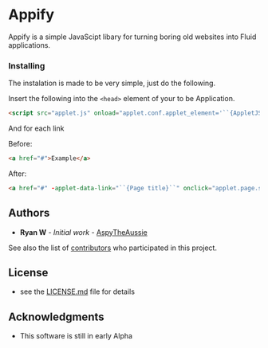 # Appify

Appify is a simple JavaScipt libary for turning boring old websites into Fluid applications.

### Installing

The instalation is made to be very simple, just do the following.

Insert the following into the ``<head>`` element of your to be Application.
```html
<script src="applet.js" onload="applet.conf.applet_element='``{AppletJS body element}``';" type="text/javascript"></script>
```

And for each link

Before:
```html
<a href="#">Example</a>
```

After:
```html
<a href="#" -applet-data-link="``{Page title}``" onclick="applet.page.set('``{Page title}``');">Example</a>
```

## Authors

* **Ryan W** - *Initial work* - [AspyTheAussie](https://github.com/AspyTheAussie)

See also the list of [contributors](https://github.com/stelch/appify/contributors) who participated in this project.

## License

- see the [LICENSE.md](LICENSE.md) file for details

## Acknowledgments

* This software is still in early Alpha
